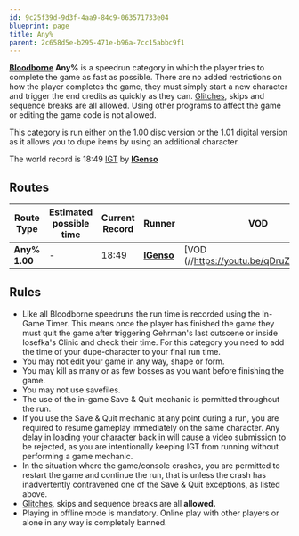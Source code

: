 ```yaml
---
id: 9c25f39d-9d3f-4aa9-84c9-063571733e04
blueprint: page
title: Any%
parent: 2c658d5e-b295-471e-b96a-7cc15abbc9f1
---
```

**[Bloodborne](/bloodborne) Any%** is a speedrun category in which the player tries to complete the game as fast as possible. There are no added restrictions on how the player completes the game, they must simply start a new character and trigger the end credits as quickly as they can. [Glitches](/glitches), skips and sequence breaks are all allowed. Using other programs to affect the game or editing the game code is not allowed.

This category is run either on the 1.00 disc version or the 1.01 digital version as it allows you to dupe items by using an additional character.

The world record is 18:49 [IGT](/in-game-time) by **[lGenso](https://www.twitch.tv/lGenso)**

## Routes

| Route Type    | Estimated possible time | Current Record | Runner                                     | VOD                                                                                                                               |
| ------------- | ----------------------- | -------------- | ------------------------------------------ | --------------------------------------------------------------------------------------------------------------------------------- |
| **Any% 1.00** | -                       | 18:49          | **[lGenso](https://www.twitch.tv/lGenso)** | [VOD (//https://youtu.be/qDruZHXA4mU) |

## Rules

- Like all Bloodborne speedruns the run time is recorded using the In-Game Timer. This means once the player has finished the game they must quit the game after triggering Gehrman's last cutscene or inside Iosefka's Clinic and check their time. For this category you need to add the time of your dupe-character to your final run time.
- You may not edit your game in any way, shape or form.
- You may kill as many or as few bosses as you want before finishing the game.
- You may not use savefiles.
- The use of the in-game Save & Quit mechanic is permitted throughout the run.
- If you use the Save & Quit mechanic at any point during a run, you are required to resume gameplay immediately on the same character. Any delay in loading your character back in will cause a video submission to be rejected, as you are intentionally keeping IGT from running without performing a game mechanic.
- In the situation where the game/console crashes, you are permitted to restart the game and continue the run, that is unless the crash has inadvertently contravened one of the Save & Quit exceptions, as listed above.
- [Glitches](/glitches), skips and sequence breaks are all **allowed.**
- Playing in offline mode is mandatory. Online play with other players or alone in any way is completely banned.
